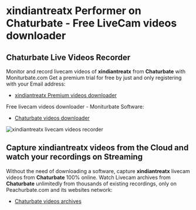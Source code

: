 # xindiantreatx Performer on Chaturbate - Free LiveCam videos downloader

## Chaturbate Live Videos Recorder

Monitor and record livecam videos of **xindiantreatx** from **Chaturbate** with Moniturbate.com
Get a premium trial for free by just and only registering with your Email address:
* [xindiantreatx Premium videos downloader](https://moniturbate.com/request-demo-licence-key.html)

Free livecam videos downloader - Moniturbate Software:
* [Chaturbate videos downloader](https://moniturbate.com/moniturbate-download-software.html)

![xindiantreatx livecam videos recorder](https://peachurnet.com/templates/moniturbate-software.png)


## Capture xindiantreatx videos from the Cloud and watch your recordings on Streaming

Without the need of downloading a software, capture **xindiantreatx** livecam videos from **Chaturbate** 100% online.
Watch Livecam archives from **Chaturbate** unlimitedly from thousands of existing recordings, only on Peachurbate.com and its websites network:
* [Chaturbate videos archives](https://peachurnet.com/)